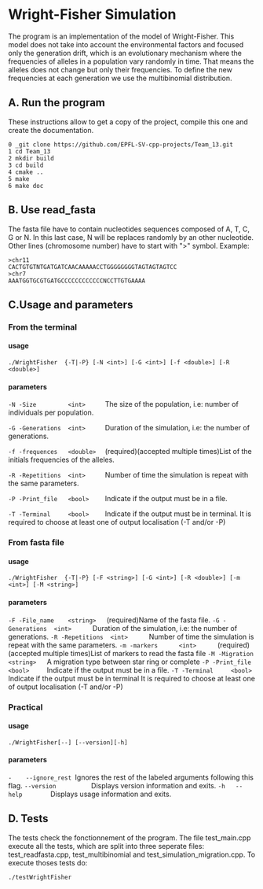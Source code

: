 # Wright-Fisher Simulation
The program is an implementation of the model of Wright-Fisher. This model does not take into account the environmental factors and focused only the generation drift, which is an evolutionary mechanism where the frequencies of alleles in a population vary randomly in time. That means the alleles does not change but only their frequencies. To define the new frequencies at each generation we use the multibinomial distribution.

## A. Run the program
These instructions allow to get a copy of the project, compile this one and create the documentation. 
```
0 _git clone https://github.com/EPFL-SV-cpp-projects/Team_13.git   
1 cd Team_13  
2 mkdir build   
3 cd build   
4 cmake ..  
5 make  
6 make doc  
```

## B. Use read_fasta
The fasta file have to contain nucleotides sequences composed of A, T, C, G or N. In this last case, N will be replaces randomly by an other nucleotide. Other lines (chromosome number) have to start with ">" symbol.
Example:
```
>chr11 
CACTGTGTNTGATGATCAACAAAAACCTGGGGGGGGTAGTAGTAGTCC
>chr7 
AAATGGTGCGTGATGCCCCCCCCCCCCNCCTTGTGAAAA
```

## C.Usage and parameters

### From the terminal
#### usage
``` ./WrightFisher  {-T|-P} [-N <int>] [-G <int>] [-f <double>] [-R <double>] ```
#### parameters
```-N -Size         <int>     ``` The size of the population, i.e:  number of individuals per population.

```-G -Generations  <int>     ``` Duration of the simulation, i.e: the number of generations.

```-f -frequences   <double>  ``` (required)(accepted multiple times)List of the initials frequencies of the alleles.

```-R -Repetitions  <int>     ``` Number of time the simulation is repeat with the same parameters. 

```-P -Print_file   <bool>    ``` Indicate if the output must be in a file. 

```-T -Terminal     <bool>    ``` Indicate if the output must be in terminal.
It is required to choose at least one of output localisation (-T and/or -P)

### From fasta file
#### usage 
```./WrightFisher  {-T|-P} [-F <string>] [-G <int>] [-R <double>] [-m <int>] [-M <string>]```
#### parameters
```-F -File_name    <string>   ```(required)Name of the fasta file.
```-G -Generations  <int>      ```Duration of the simulation, i.e: the number of generations.
```-R -Repetitions  <int>      ```Number of time the simulation is repeat with the same parameters. 
```-m -markers      <int>      ```(required)(accepted multiple times)List of markers to read the fasta file
```-M -Migration    <string>   ```A migration type between star ring or complete
```-P -Print_file   <bool>     ```Indicate if the output must be in a file.
```-T -Terminal     <bool>     ```Indicate if the output must be in terminal
It is required to choose at least one of output localisation (-T and/or -P)

### Practical
#### usage 
```./WrightFisher[--] [--version][-h]```
#### parameters
```-    --ignore_rest ```Ignores the rest of the labeled arguments following this flag.
```--version          ```Displays version information and exits.
```-h   --help        ```Displays usage information and exits.

## D. Tests
The tests check the fonctionnement of the program. The file test_main.cpp  execute all the tests, which are split into three seperate files: test_readfasta.cpp, test_multibinomial and test_simulation_migration.cpp. To execute thoses tests do:

```./testWrightFisher```
